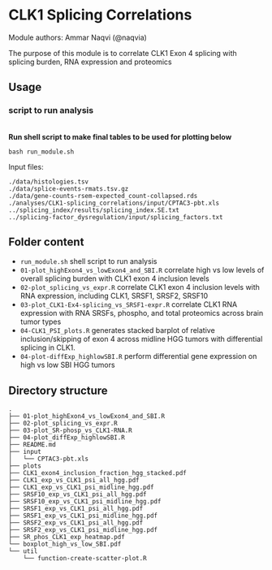 # CLK1 Splicing Correlations

Module authors: Ammar Naqvi (@naqvia)

The purpose of this module is to correlate CLK1 Exon 4 splicing with splicing
burden, RNA expression and proteomics

## Usage
### script to run analysis
<br>**Run shell script to make final tables to be used for plotting below**
```
bash run_module.sh
```
Input files:
```
./data/histologies.tsv
./data/splice-events-rmats.tsv.gz
./data/gene-counts-rsem-expected_count-collapsed.rds
./analyses/CLK1-splicing_correlations/input/CPTAC3-pbt.xls
../splicing_index/results/splicing_index.SE.txt
../splicing-factor_dysregulation/input/splicing_factors.txt
```

## Folder content
* `run_module.sh` shell script to run analysis
* `01-plot_highExon4_vs_lowExon4_and_SBI.R` correlate high vs low levels of overall splicing burden with CLK1 exon 4 inclusion levels
* `02-plot_splicing_vs_expr.R` correlate CLK1 exon 4 inclusion levels with RNA expression, including CLK1, SRSF1, SRSF2, SRSF10
* `03-plot_CLK1-Ex4-splicing_vs_SRSF1-expr.R` correlate CLK1 RNA expression with RNA SRSFs, phospho, and total proteomics across brain tumor types
* `04-CLK1_PSI_plots.R` generates stacked barplot of relative inclusion/skipping of exon 4 across midline HGG tumors with differential splicing in CLK1.
* `04-plot-diffExp_highlowSBI.R` perform differential gene expression on high vs low SBI HGG tumors


## Directory structure
```
.
├── 01-plot_highExon4_vs_lowExon4_and_SBI.R
├── 02-plot_splicing_vs_expr.R
├── 03-plot_SR-phosp_vs_CLK1-RNA.R
├── 04-plot_diffExp_highlowSBI.R
├── README.md
├── input
│   └── CPTAC3-pbt.xls
├── plots
├── CLK1_exon4_inclusion_fraction_hgg_stacked.pdf
├── CLK1_exp_vs_CLK1_psi_all_hgg.pdf
├── CLK1_exp_vs_CLK1_psi_midline_hgg.pdf
├── SRSF10_exp_vs_CLK1_psi_all_hgg.pdf
├── SRSF10_exp_vs_CLK1_psi_midline_hgg.pdf
├── SRSF1_exp_vs_CLK1_psi_all_hgg.pdf
├── SRSF1_exp_vs_CLK1_psi_midline_hgg.pdf
├── SRSF2_exp_vs_CLK1_psi_all_hgg.pdf
├── SRSF2_exp_vs_CLK1_psi_midline_hgg.pdf
├── SR_phos_CLK1_exp_heatmap.pdf
└── boxplot_high_vs_low_SBI.pdf
└── util
    └── function-create-scatter-plot.R
```

